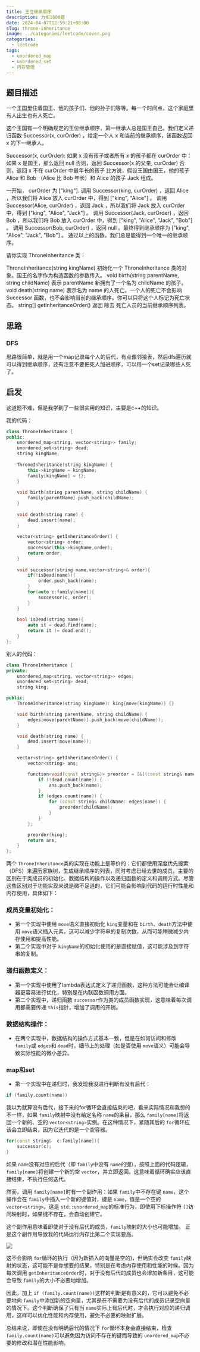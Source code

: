 ```yaml
---
title: 王位继承顺序
description: 力扣1600题
date: 2024-04-07T12:59:21+08:00
slug: throne-inheritance
image: ../categories/leetcode/cover.png
categories:
  - leetcode
tags:
  - unordered_map
  - unordered_set
  - 内存管理
---
```

## 题目描述

一个王国里住着国王、他的孩子们、他的孙子们等等。每一个时间点，这个家庭里有人出生也有人死亡。

这个王国有一个明确规定的王位继承顺序，第一继承人总是国王自己。我们定义递归函数 Successor(x, curOrder) ，给定一个人 x 和当前的继承顺序，该函数返回 x 的下一继承人。

Successor(x, curOrder):
    如果 x 没有孩子或者所有 x 的孩子都在 curOrder 中：
        如果 x 是国王，那么返回 null
        否则，返回 Successor(x 的父亲, curOrder)
    否则，返回 x 不在 curOrder 中最年长的孩子
比方说，假设王国由国王，他的孩子 Alice 和 Bob （Alice 比 Bob 年长）和 Alice 的孩子 Jack 组成。

一开始， curOrder 为 ["king"].
调用 Successor(king, curOrder) ，返回 Alice ，所以我们将 Alice 放入 curOrder 中，得到 ["king", "Alice"] 。
调用 Successor(Alice, curOrder) ，返回 Jack ，所以我们将 Jack 放入 curOrder 中，得到 ["king", "Alice", "Jack"] 。
调用 Successor(Jack, curOrder) ，返回 Bob ，所以我们将 Bob 放入 curOrder 中，得到 ["king", "Alice", "Jack", "Bob"] 。
调用 Successor(Bob, curOrder) ，返回 null 。最终得到继承顺序为 ["king", "Alice", "Jack", "Bob"] 。
通过以上的函数，我们总是能得到一个唯一的继承顺序。

请你实现 ThroneInheritance 类：

ThroneInheritance(string kingName) 初始化一个 ThroneInheritance 类的对象。国王的名字作为构造函数的参数传入。
void birth(string parentName, string childName) 表示 parentName 新拥有了一个名为 childName 的孩子。
void death(string name) 表示名为 name 的人死亡。一个人的死亡不会影响 Successor 函数，也不会影响当前的继承顺序。你可以只将这个人标记为死亡状态。
string[] getInheritanceOrder() 返回 除去 死亡人员的当前继承顺序列表。

## 思路

### DFS

思路很简单，就是用一个map记录每个人的后代，有点像邻接表，然后dfs遍历就可以得到继承顺序，还有注意不要把死人加进顺序，可以用一个set记录哪些人死了。

## 启发

这道题不难，但是我学到了一些很实用的知识，主要是c++的知识。

我的代码：

```c++
class ThroneInheritance {
public:
    unordered_map<string, vector<string>> family;
    unordered_set<string> dead;
    string kingName;
  
    ThroneInheritance(string kingName) {
        this->kingName = kingName;
        family[kingName] = {};
    }
  
    void birth(string parentName, string childName) {
        family[parentName].push_back(childName);
    }
  
    void death(string name) {
        dead.insert(name);
    }
  
    vector<string> getInheritanceOrder() {
        vector<string> order;
        successor(this->kingName,order);
        return order;
    }
  
    void successor(string name,vector<string>& order){
        if(!isDead(name)){
            order.push_back(name);
        }
        for(auto c:family[name]){
            successor(c, order);
        }
    }
  
    bool isDead(string name){
        auto it = dead.find(name);
        return it != dead.end();
    }
};
```

别人的代码：

```c++
class ThroneInheritance {
private:
    unordered_map<string, vector<string>> edges;
    unordered_set<string> dead;
    string king;

public:
    ThroneInheritance(string kingName): king{move(kingName)} {}

    void birth(string parentName, string childName) {
        edges[move(parentName)].push_back(move(childName));
    }

    void death(string name) {
        dead.insert(move(name));
    }

    vector<string> getInheritanceOrder() {
        vector<string> ans;

        function<void(const string&)> preorder = [&](const string& name) {
            if (!dead.count(name)) {
                ans.push_back(name);
            }
            if (edges.count(name)) {
                for (const string& childName: edges[name]) {
                    preorder(childName);
                }
            }
        };

        preorder(king);
        return ans;
    }
};

```

两个 `ThroneInheritance`类的实现在功能上是等价的：它们都使用深度优先搜索（DFS）来遍历家族树，生成继承顺序的列表，同时考虑已经去世的成员。主要的区别在于类成员的初始化、数据结构的操作以及递归函数的定义和调用方式。尽管这些区别对于功能实现来说是微不足道的，它们可能会影响到代码的运行时性能和内存使用，具体如下：

### **成员变量初始化**：

- 第一个实现中使用 `move`语义直接初始化 `king`变量和在 `birth`、`death`方法中使用 `move`语义插入元素，这可以减少字符串的复制次数，从而可能稍微减少内存使用和提高性能。
- 第二个实现中对于 `kingName`的初始化使用的是直接赋值，这可能涉及到字符串的复制。

### **递归函数定义**：

- 第一个实现中使用了lambda表达式定义了递归函数，这种方法可能会让编译器更容易进行优化，特别是在内联函数调用方面。
- 第二个实现中，递归函数 `successor`作为类的成员函数实现，这意味着每次调用都需要传递 `this`指针，增加了调用的开销。

### **数据结构操作**：

- 在两个实现中，数据结构的操作方式基本一致，但是在如何访问和修改 `family`或 `edges`和 `dead`时，细节上的处理（如是否使用 `move`语义）可能会导致实际性能的微小差异。

### **map和set**

- 第一个实现中在递归时，我发现我没进行判断有没有后代：

```c++
if (family.count(name))
```

我以为就算没有后代，接下来的for循环会直接结束的吧，看来实际情况和我想的不一样，如果 `family`映射中没有给定名称 `name`的条目，那么 `family[name]`将返回一个新的、空的 `vector<string>`实例。在这种情况下，紧随其后的 `for`循环应该会立即结束，因为它迭代的是一个空容器。

```cpp
for(const string&  c:family[name]){
    successor(c);
}
```

如果 `name`没有对应的后代（即 `family`中没有 `name`的键），按照上面的代码逻辑，`family[name]`将创建一个新的空 `vector`，并立即返回。这意味着循环确实应该直接结束，不执行任何迭代。

然而，调用 `family[name]`时有一个副作用：如果 `family`中不存在键 `name`，这个操作会在 `family`中插入一个新的键值对，键是 `name`，值是一个空的 `vector<string>`。这是 `std::unordered_map`的标准行为，即使用下标操作符 `[]`访问映射时，如果键不存在，会自动创建它。

这个副作用意味着即使对于没有后代的成员，`family`映射的大小也可能增加。
正是这个副作用导致我的代码运行内存比第二个实现要高。

![](time_memory.png)

这不会影响 `for`循环的执行（因为新插入的向量是空的)，但确实会改变 `family`映射的状态，这可能不是你想要的结果，特别是在考虑内存使用和性能的时候。因为每次调用 `getInheritanceOrder`时，对于没有后代的成员也会增加新条目，这可能会导致 `family`的大小不必要地增加。

因此，加上 `if (family.count(name))`这样的判断是有意义的，它可以避免不必要地向 `family`中添加新的空向量，尤其是在不需要为没有后代的成员记录空向量的情况下。这个判断确保了只有当 `name`实际上有后代时，才会执行对应的递归调用，这样可以优化性能和内存使用，避免不必要的映射扩展。

总结来说，即使在没有明确后代的情况下 `for`循环本身会直接结束，检查 `family.count(name)`可以避免因为访问不存在的键而导致的 `unordered_map`不必要的修改和潜在性能影响。
